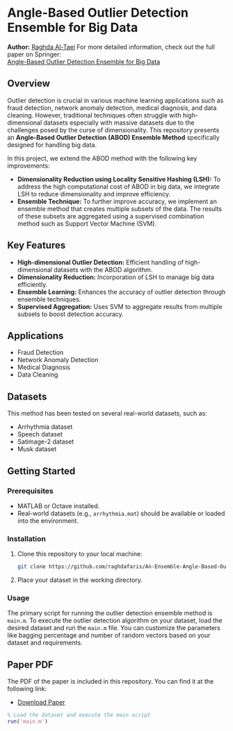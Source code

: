 # Angle-Based Outlier Detection Ensemble for Big Data

**Author:** [Raghda Al-Taei](https://www.linkedin.com/in/raghda-merry-al-taei-030738120)
For more detailed information, check out the full paper on Springer:  
[Angle-Based Outlier Detection Ensemble for Big Data](https://link.springer.com/chapter/10.1007/978-3-030-33495-6_8)

## Overview
Outlier detection is crucial in various machine learning applications such as fraud detection, network anomaly detection, medical diagnosis, and data cleaning. However, traditional techniques often struggle with high-dimensional datasets especially with massive datasets due to the challenges posed by the curse of dimensionality. This repository presents an **Angle-Based Outlier Detection (ABOD) Ensemble Method** specifically designed for handling big data.

In this project, we extend the ABOD method with the following key improvements:
- **Dimensionality Reduction using Locality Sensitive Hashing (LSH):** To address the high computational cost of ABOD in big data, we integrate LSH to reduce dimensionality and improve efficiency.
- **Ensemble Technique:** To further improve accuracy, we implement an ensemble method that creates multiple subsets of the data. The results of these subsets are aggregated using a supervised combination method such as Support Vector Machine (SVM).

## Key Features
- **High-dimensional Outlier Detection:** Efficient handling of high-dimensional datasets with the ABOD algorithm.
- **Dimensionality Reduction:** Incorporation of LSH to manage big data efficiently.
- **Ensemble Learning:** Enhances the accuracy of outlier detection through ensemble techniques.
- **Supervised Aggregation:** Uses SVM to aggregate results from multiple subsets to boost detection accuracy.

## Applications
- Fraud Detection
- Network Anomaly Detection
- Medical Diagnosis
- Data Cleaning

## Datasets
This method has been tested on several real-world datasets, such as:
- Arrhythmia dataset
- Speech dataset
- Satimage-2 dataset
- Musk dataset

## Getting Started

### Prerequisites
- MATLAB or Octave installed.
- Real-world datasets (e.g., `arrhythmia.mat`) should be available or loaded into the environment.

### Installation
1. Clone this repository to your local machine:
    ```bash
    git clone https://github.com/raghdafaris/An-Ensemble-Angle-Based-Outlier-Detection-for-Big-Data.git
    ```
2. Place your dataset in the working directory.

### Usage
The primary script for running the outlier detection ensemble method is `main.m`. To execute the outlier detection algorithm on your dataset, load the desired dataset and run the `main.m` file. You can customize the parameters like bagging percentage and number of random vectors based on your dataset and requirements.

## Paper PDF 
The PDF of the paper is included in this repository. You can find it at the following link:
- [Download Paper]()  

```matlab
% Load the dataset and execute the main script
run('main.m')
